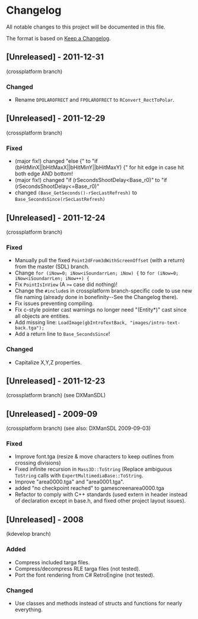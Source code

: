 # Changelog
All notable changes to this project will be documented in this file.

The format is based on [Keep a Changelog](https://keepachangelog.com/en/1.0.0/).


## [Unreleased] - 2011-12-31
(crossplatform branch)
### Changed
- Rename `DPOLAROFRECT` and `FPOLAROFRECT` to `RConvert_RectToPolar`.


## [Unreleased] - 2011-12-29
(crossplatform branch)
### Fixed
- (major fix!) changed "else {" to "if (bHitMinX||bHitMaxX||bHitMinY||bHitMaxY) {" for hit edge in case hit both edge AND bottom!
- (major fix!) changed "if (rSecondsShootDelay<Base_r0)" to "if (rSecondsShootDelay<=Base_r0)"
- changed
  `(Base_GetSeconds()-rSecLastRefresh)`
  to
  `Base_SecondsSince(rSecLastRefresh)`


## [Unreleased] - 2011-12-24
(crossplatform branch)
### Fixed
- Manually pull the fixed `Point2dFrom3dWithScreenOffset` (with a
  return) from the master (SDL) branch.
- Change `for (iNow=0; iNow<iSoundarrLen; iNow) {` to
  `for (iNow=0; iNow<iSoundarrLen; iNow++) {`
- Fix `PointIsInView` (A `>=` case did nothing)!
- Change the `#include`s in crossplatform branch-specific code to use
  new file naming (already done in bonefinity--See the Changelog there).
- Fix issues preventing compiling.
- Fix c-style pointer cast warnings no longer need "(Entity*)" cast
  since all objects are entities.
- Add missing line:
  `LoadImage(gbIntroTextBack, "images/intro-text-back.tga");`
- Add a return line to `Base_SecondsSince`!

### Changed
- Capitalize X,Y,Z properties.


## [Unreleased] - 2011-12-23
(crossplatform branch)
(see DXManSDL)


## [Unreleased] - 2009-09
(crossplatform branch)
(see also: DXManSDL 2009-09-03)
### Fixed
- Improve font.tga (resize & move characters to keep outlines from
  crossing divisions)
- Fixed infinite recursion in `Mass3D::ToString` (Replace ambiguous
  `ToString` calls with `ExpertMultimediaBase::ToString`.
- Improve "area0000.tga" and "area0001.tga".
- added "no checkpoint reached" to gamescreenarea0000.tga
- Refactor to comply with C++ standards (used extern in header instead
  of declaration except in base.h, and fixed other project layout
  issues).


## [Unreleased] - 2008
(kdevelop branch)
### Added
- Compress included targa files.
- Compress/decompress RLE targa files (not tested).
- Port the font rendering from C# RetroEngine (not tested).

### Changed
- Use classes and methods instead of structs and functions for nearly
  everything.
